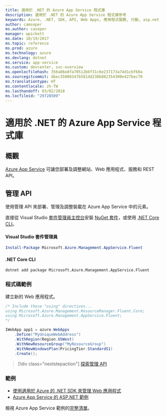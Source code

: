 ```yaml
---
title: 適用於 .NET 的 Azure App Service 程式庫
description: 適用於 .NET 的 Azure App Service 程式庫參考
keywords: Azure, .NET, SDK, API, Web Apps, 應用程式服務, 行動, asp.net
author: camsoper
ms.author: casoper
manager: wpickett
ms.date: 10/19/2017
ms.topic: reference
ms.prod: azure
ms.technology: azure
ms.devlang: dotnet
ms.service: app-service
ms.custom: devcenter, svc-overview
ms.openlocfilehash: 356a86e8fa70512b6f31c6e237173a74d1c6f60a
ms.sourcegitcommit: dbec35008347b581dd238b882354300e427bec70
ms.translationtype: HT
ms.contentlocale: zh-TW
ms.lasthandoff: 03/02/2018
ms.locfileid: "29728509"
---
```

# <a name="azure-app-service-libraries-for-net"></a>適用於 .NET 的 Azure App Service 程式庫

## <a name="overview"></a>概觀

[Azure App Service](/azure/app-service/app-service-value-prop-what-is) 可讓您部署及調整網站、Web 應用程式、服務和 REST API。

## <a name="management-api"></a>管理 API

使用管理 API 來部署、管理及調整裝載在 Azure App Service 中的元素。

直接從 Visual Studio [套件管理員主控台][PackageManager]安裝 [NuGet 套件](https://www.nuget.org/packages/Microsoft.Azure.Management.AppService.Fluent)，或使用 [.NET Core CLI][DotNetCLI]。


#### <a name="visual-studio-package-manager"></a>Visual Studio 套件管理員

```powershell
Install-Package Microsoft.Azure.Management.AppService.Fluent
```

#### <a name="net-core-cli"></a>.NET Core CLI

```bash
dotnet add package Microsoft.Azure.Management.AppService.Fluent
```

### <a name="code-example"></a>程式碼範例

建立新的 Web 應用程式。

```csharp
/* Include these "using" directives...
using Microsoft.Azure.Management.ResourceManager.Fluent.Core;
using Microsoft.Azure.Management.AppService.Fluent;
*/

IWebApp app1 = azure.WebApps
    .Define("MyUniqueWebAddress")
    .WithRegion(Region.USWest)
    .WithNewResourceGroup("MyResourceGroup")
    .WithNewWindowsPlan(PricingTier.StandardS1)
    .Create();
```

> [!div class="nextstepaction"]
> [探索管理 API](/dotnet/api/overview/azure/appservice/management)

### <a name="samples"></a>範例

* [使用適用於 Azure 的 .NET SDK 來管理 Web 應用程式](https://azure.microsoft.com/resources/samples/app-service-web-dotnet-manage/)
* [Azure App Service 的 ASP.NET 範例](https://azure.microsoft.com/resources/samples/app-service-web-dotnet-get-started/)

檢視 Azure App Service 範例的[完整清單](https://azure.microsoft.com/resources/samples/?platform=dotnet&term=app%20service)。

[PackageManager]: https://docs.microsoft.com/nuget/tools/package-manager-console
[DotNetCLI]: https://docs.microsoft.com/dotnet/core/tools/dotnet-add-package